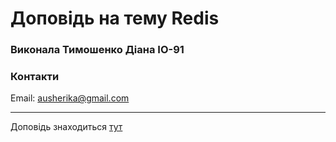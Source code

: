 # Доповідь на тему Redis

### Виконала Тимошенко Діана ІО-91 

### Контакти

Email: ausherika@gmail.com

---

Доповідь знаходиться [тут](https://github.com/Elidaie/IPZ-Redis/blob/main/report.md)
